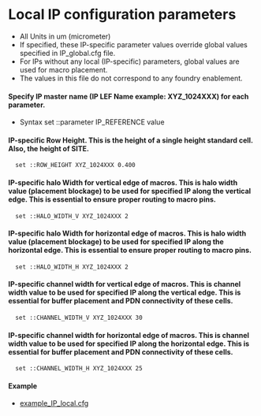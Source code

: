 # Local IP configuration parameters
* All Units in um (micrometer)
* If specified, these IP-specific parameter values override global values specified in IP_global.cfg file. 
* For IPs without any local (IP-specific) parameters, global values are used for macro placement.
* The values in this file do not correspond to any foundry enablement.

#### Specify IP master name (IP LEF Name example: XYZ_1024XXX) for each parameter.
* Syntax set ::parameter IP_REFERENCE value

#### IP-specific Row Height. This is the height of a single height standard cell. Also, the height of SITE. 

      set ::ROW_HEIGHT XYZ_1024XXX 0.400

#### IP-specific halo Width for vertical edge of macros. This is halo width value (placement blockage) to be used for specified IP along the vertical edge. This is essential to ensure proper routing to macro pins.

      set ::HALO_WIDTH_V XYZ_1024XXX 2

#### IP-specific halo Width for horizontal edge of macros. This is halo width value (placement blockage) to be used for specified IP along the horizontal edge. This is essential to ensure proper routing to macro pins.

      set ::HALO_WIDTH_H XYZ_1024XXX 2

#### IP-specific channel width for vertical edge of macros. This is channel width value to be used for specified IP along the vertical edge. This is essential for buffer placement and PDN connectivity of these cells.

      set ::CHANNEL_WIDTH_V XYZ_1024XXX 30 

#### IP-specific channel width for horizontal edge of macros. This is channel width value to be used for specified IP along the horizontal edge. This is essential for buffer placement and PDN connectivity of these cells.

      set ::CHANNEL_WIDTH_H XYZ_1024XXX 25

#### Example
* [example_IP_local.cfg](example_IP_local.cfg)
